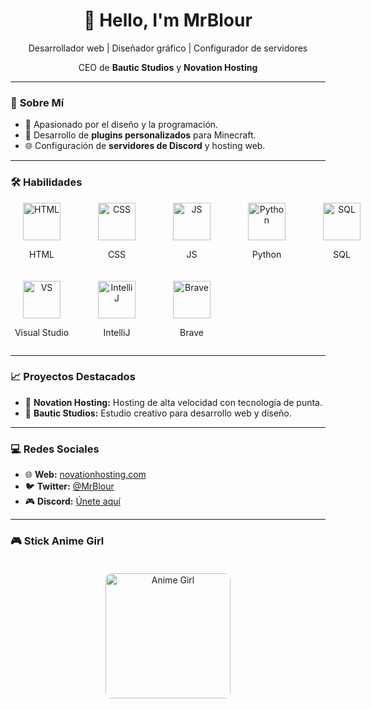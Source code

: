 <div align="center">
  <h1>👋 Hello, I'm MrBlour</h1>
  <p>Desarrollador web | Diseñador gráfico | Configurador de servidores</p>
  <p>CEO de <strong>Bautic Studios</strong> y <strong>Novation Hosting</strong></p>
</div>

---

### 🚀 **Sobre Mí**
- 🎨 Apasionado por el diseño y la programación.
- 🧩 Desarrollo de **plugins personalizados** para Minecraft.
- 🌐 Configuración de **servidores de Discord** y hosting web.

---

### 🛠️ **Habilidades**
<div align="center" style="display: grid; grid-template-columns: repeat(5, 100px); grid-gap: 20px;">
  <div style="display: flex; justify-content: center; align-items: center; flex-direction: column;">
    <img src="https://upload.wikimedia.org/wikipedia/commons/6/61/HTML5_logo_and_wordmark.svg" alt="HTML" width="60" />
    <p>HTML</p>
  </div>
  <div style="display: flex; justify-content: center; align-items: center; flex-direction: column;">
    <img src="https://upload.wikimedia.org/wikipedia/commons/6/62/CSS3_logo.svg" alt="CSS" width="60" />
    <p>CSS</p>
  </div>
  <div style="display: flex; justify-content: center; align-items: center; flex-direction: column;">
    <img src="https://upload.wikimedia.org/wikipedia/commons/6/61/JavaScript-logo.svg" alt="JS" width="60" />
    <p>JS</p>
  </div>
  <div style="display: flex; justify-content: center; align-items: center; flex-direction: column;">
    <img src="https://upload.wikimedia.org/wikipedia/commons/0/0a/Python_logo_2020.svg" alt="Python" width="60" />
    <p>Python</p>
  </div>
  <div style="display: flex; justify-content: center; align-items: center; flex-direction: column;">
    <img src="https://upload.wikimedia.org/wikipedia/commons/6/63/SQL_logo.svg" alt="SQL" width="60" />
    <p>SQL</p>
  </div>
  <div style="display: flex; justify-content: center; align-items: center; flex-direction: column;">
    <img src="https://upload.wikimedia.org/wikipedia/commons/3/38/Visual_Studio_Logo_2019.svg" alt="VS" width="60" />
    <p>Visual Studio</p>
  </div>
  <div style="display: flex; justify-content: center; align-items: center; flex-direction: column;">
    <img src="https://upload.wikimedia.org/wikipedia/commons/9/96/IntelliJ_IDEA_Logo.png" alt="IntelliJ" width="60" />
    <p>IntelliJ</p>
  </div>
  <div style="display: flex; justify-content: center; align-items: center; flex-direction: column;">
    <img src="https://upload.wikimedia.org/wikipedia/commons/0/09/Brave_Logo_2021.png" alt="Brave" width="60" />
    <p>Brave</p>
  </div>
</div>

---

### 📈 **Proyectos Destacados**
- 🚀 **Novation Hosting:** Hosting de alta velocidad con tecnología de punta.  
- 🎨 **Bautic Studios:** Estudio creativo para desarrollo web y diseño.  

---

### 💻 **Redes Sociales**
- 🌐 **Web:** [novationhosting.com](https://novationhosting.com)  
- 🐦 **Twitter:** [@MrBlour](https://twitter.com/xpedz_mc)  
- 🎮 **Discord:** [Únete aquí](https://discord.gg/6fXKg7f5Uc)

---

### 🎮 **Stick Anime Girl**
<div align="center">
  <img src="https://i.imgflip.com/65efzo.gif" alt="Anime Girl" width="200" style="border-radius: 10px; margin-top: 20px;" />
</div>



